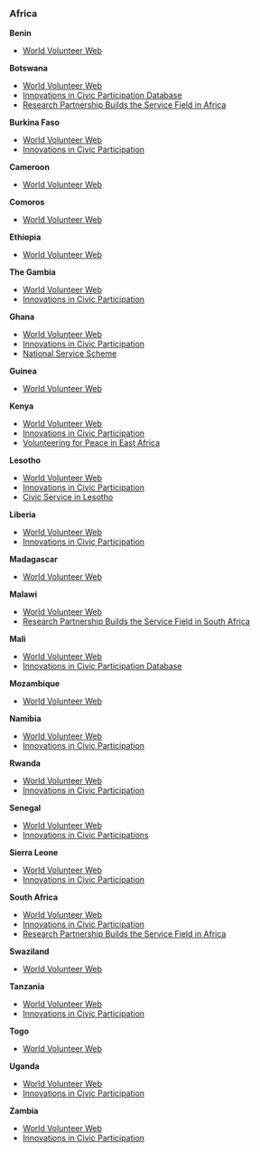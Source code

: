 ### **Africa**

**Benin**  
* [World Volunteer Web](http://www.worldvolunteerweb.org/browse/countries/benin.html)

**Botswana**
*   [World Volunteer Web](http://www.worldvolunteerweb.org/browse/countries/botswana.html)
*   [Innovations in Civic Participation Database](http://www.icicp.org/resource-library/icp-publications/global-youth-service-database/africa-2/sub-saharan-africa/botswana/)  
*   [Research Partnership Builds the Service Field in Africa](http://www.worldvolunteerweb.org/resources/research-reports/national/doc/research-partnerships-build-the.html)

**Burkina Faso** 
*   [World Volunteer Web](http://www.worldvolunteerweb.org/browse/countries/burkina-faso.html)
*   [Innovations in Civic Participation](http://www.icicp.org/resource-library/icp-publications/global-youth-service-database/africa-2/west-sub-saharan-africa/burkina-faso/)

**Cameroon** 
*   [World Volunteer Web](http://www.worldvolunteerweb.org/browse/countries/cameroon.html)

**Comoros**
*   [World Volunteer Web](http://www.worldvolunteerweb.org/browse/countries/comoros.html)

**Ethiopia**
*   [World Volunteer Web](http://www.worldvolunteerweb.org/browse/countries/ethiopia.html)

**The Gambia**
*   [World Volunteer Web](http://www.worldvolunteerweb.org/browse/countries/gambia.html)
*   [Innovations in Civic Participation](http://www.icicp.org/resource-library/icp-publications/global-youth-service-database/africa-2/west-sub-saharan-africa/gambia/)

**Ghana**
*   [World Volunteer Web](http://www.worldvolunteerweb.org/browse/countries/ghana.html)
*   [Innovations in Civic Participation](http://www.icicp.org/resource-library/icp-publications/global-youth-service-database/africa-2/west-sub-saharan-africa/ghana/)
*   [National Service Scheme](http://www.nssghana.org/)

**Guinea**
*   [World Volunteer Web](http://www.worldvolunteerweb.org/browse/countries/guinea.html)

**Kenya**
*   [World Volunteer Web](http://www.worldvolunteerweb.org/browse/countries/kenya.html)
*   [Innovations in Civic Participation](http://www.icicp.org/resource-library/icp-publications/global-youth-service-database/africa-2/sub-saharan-africa/kenya/)
*   [Volunteering for Peace in East Africa](http://csd.wustl.edu/Publications/Documents/WP12-29.pdf)

**Lesotho**
*   [World Volunteer Web](http://www.worldvolunteerweb.org/browse/countries/lesotho.html)
*   [Innovations in Civic Participation](http://www.icicp.org/resource-library/icp-publications/global-youth-service-database/africa-2/sub-saharan-africa/lesotho/)
*   [Civic Service in Lesotho](http://csd.wustl.edu/Publications/Documents/RP08-34.pdf)

**Liberia**
*   [World Volunteer Web](http://www.worldvolunteerweb.org/browse/countries/liberia.html)
*   [Innovations in Civic Participation](http://www.icicp.org/resource-library/icp-publications/global-youth-service-database/africa-2/west-sub-saharan-africa/liberia/)

**Madagascar**
*   [World Volunteer Web](http://www.worldvolunteerweb.org/browse/countries/madagascar.html)

**Malawi**
*   [World Volunteer Web](http://www.worldvolunteerweb.org/browse/countries/malawi.html)
*   [Research Partnership Builds the Service Field in South Africa](http://www.worldvolunteerweb.org/resources/research-reports/national/doc/research-partnerships-build-the.html)

**Mali**
*   [World Volunteer Web](http://www.worldvolunteerweb.org/browse/countries/mali.html)
*   [Innovations in Civic Participation Database](http://www.icicp.org/resource-library/icp-publications/global-youth-service-database/africa-2/north-africa/mali/)

**Mozambique**
*   [World Volunteer Web](http://www.worldvolunteerweb.org/browse/countries/mozambique.html)

**Namibia**
*   [World Volunteer Web](http://www.worldvolunteerweb.org/browse/countries/namibia.html)
*   [Innovations in Civic Participation](http://www.icicp.org/resource-library/icp-publications/global-youth-service-database/africa-2/west-sub-saharan-africa/namibia/)

**Rwanda**
*   [World Volunteer Web](http://www.worldvolunteerweb.org/browse/countries/rwanda.html)
*   [Innovations in Civic Participation](http://www.icicp.org/resource-library/icp-publications/global-youth-service-database/africa-2/sub-saharan-africa/rwanda/)

**Senegal**
*   [World Volunteer Web](http://www.worldvolunteerweb.org/browse/countries/senegal.html)
*   [Innovations in Civic Participations](http://www.icicp.org/resource-library/icp-publications/global-youth-service-database/africa-2/west-sub-saharan-africa/senegal/)

**Sierra Leone**
*   [World Volunteer Web](http://www.worldvolunteerweb.org/browse/countries/sierra-leone.html)
*   [Innovations in Civic Participation](http://www.icicp.org/resource-library/icp-publications/global-youth-service-database/africa-2/west-sub-saharan-africa/sierra-leone/)

**South Africa**
*   [World Volunteer Web](http://www.worldvolunteerweb.org/browse/countries/south-africa.html)
*   [Innovations in Civic Participation](http://www.icicp.org/resource-library/icp-publications/global-youth-service-database/africa-2/sub-saharan-africa/south-africa/)
*   [Research Partnership Builds the Service Field in Africa](http://www.worldvolunteerweb.org/resources/research-reports/national/doc/research-partnerships-build-the.html)

**Swaziland**
*   [World Volunteer Web](http://www.worldvolunteerweb.org/browse/countries/swaziland.html)

**Tanzania**
*   [World Volunteer Web](http://www.worldvolunteerweb.org/browse/countries/tanzania-united-republic-of.html)
*   [Innovations in Civic Participation](http://www.icicp.org/resource-library/icp-publications/global-youth-service-database/africa-2/sub-saharan-africa/tanzania/)

**Togo**
*   [World Volunteer Web](http://www.worldvolunteerweb.org/browse/countries/togo.html)

**Uganda**
*   [World Volunteer Web](http://www.worldvolunteerweb.org/browse/countries/uganda.html)
*   [Innovations in Civic Participation](http://www.icicp.org/resource-library/icp-publications/global-youth-service-database/africa-2/sub-saharan-africa/uganda/)

**Zambia**
*   [World Volunteer Web](http://www.worldvolunteerweb.org/browse/countries/zambia.html)
*   [Innovations in Civic Participation](http://www.icicp.org/resource-library/icp-publications/global-youth-service-database/africa-2/sub-saharan-africa/zambia/)
